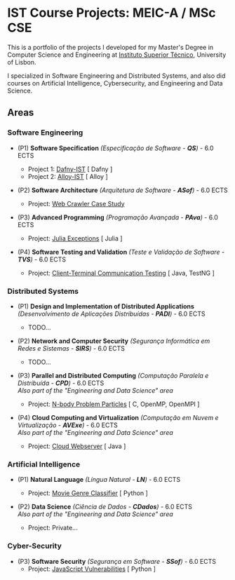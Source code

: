 # IST Course Projects: MEIC-A / MSc CSE

This is a portfolio of the projects I developed for my Master's Degree in Computer Science and Engineering at [Instituto Superior Técnico](https://tecnico.ulisboa.pt/en/), University of Lisbon.

I specialized in Software Engineering and Distributed Systems, and also did courses on Artificial Intelligence, Cybersecurity, and Engineering and Data Science.

## Areas

### Software Engineering

- (P1) **Software Specification** _(Especificação de Software - **QS**)_ - 6.0 ECTS
    - Project 1: [Dafny-IST](https://github.com/TiDeane/Dafny-IST) [ Dafny ]
    - Project 2: [Alloy-IST](https://github.com/TiDeane/Alloy-IST) [ Alloy ]

- (P2) **Software Architecture** _(Arquitetura de Software - **ASof**)_ - 6.0 ECTS
    - Project: [Web Crawler Case Study](https://drive.google.com/file/d/1ynopk11kCrzBkzTSMUZu9iji_91PcrWR/view?usp=sharing)

- (P3) **Advanced Programming** _(Programação Avançada - **PAva**)_ - 6.0 ECTS
    - Project: [Julia Exceptions](https://github.com/TiDeane/Julia-Exceptions) [ Julia ]

- (P4) **Software Testing and Validation** _(Teste e Validação de Software - **TVS**)_ - 6.0 ECTS
    - Project: [Client-Terminal Communication Testing](https://github.com/TiDeane/TVS_IST/blob/main/proj-28.pdf) [ Java, TestNG ]

### Distributed Systems

- (P1) **Design and Implementation of Distributed Applications** _(Desenvolvimento de Aplicações Distribuídas - **PADI**)_ - 6.0 ECTS
    - TODO...

- (P2) **Network and Computer Security** _(Segurança Informática em Redes e Sistemas - **SIRS**)_ - 6.0 ECTS
    - TODO...

- (P3) **Parallel and Distributed Computing** _(Computação Paralela e Distribuída - **CPD**)_ - 6.0 ECTS  
    _Also part of the "Engineering and Data Science" area_
    - Project: [N-body Problem Particles](https://github.com/TiDeane/PDCParticles) [ C, OpenMP, OpenMPI ]

- (P4) **Cloud Computing and Virtualization** _(Computação em Nuvem e Virtualização - **AVExe**)_ - 6.0 ECTS  
    _Also part of the "Engineering and Data Science" area_
    - Project: [Cloud Webserver](https://github.com/TiDeane/CNV-Cloud-Webserver) [ Java ]

### Artificial Intelligence

- (P1) **Natural Language** _(Língua Natural - **LN**)_ - 6.0 ECTS
    - Project: [Movie Genre Classifier](https://github.com/LC1243/NLP-MovieGenreClassifier) [ Python ]

- (P2) **Data Science** _(Ciência de Dados - **CDados**)_ - 6.0 ECTS  
    _Also part of the "Engineering and Data Science" area_
    - Project: Private...

### Cyber-Security

- (P3) **Software Security** _(Segurança em Software - **SSof**)_ - 6.0 ECTS
    - Project: [JavaScript Vulnerabilities](https://github.com/TiDeane/Js-Vulnerabilities) [ Python ]
